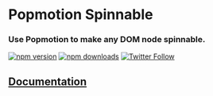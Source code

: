 # Popmotion Spinnable

### Use Popmotion to make any DOM node spinnable.

[![npm version](https://img.shields.io/npm/v/popmotion-spinnable.svg?style=flat-square)](https://www.npmjs.com/package/popmotion-spinnable)
[![npm downloads](https://img.shields.io/npm/dm/popmotion-spinnable.svg?style=flat-square)](https://www.npmjs.com/package/popmotion-spinnable)
[![Twitter Follow](https://img.shields.io/twitter/follow/espadrine.svg?style=social&label=Follow)](http://twitter.com/popmotionjs)

## [Documentation](https://popmotion.io/api/spinnable)

